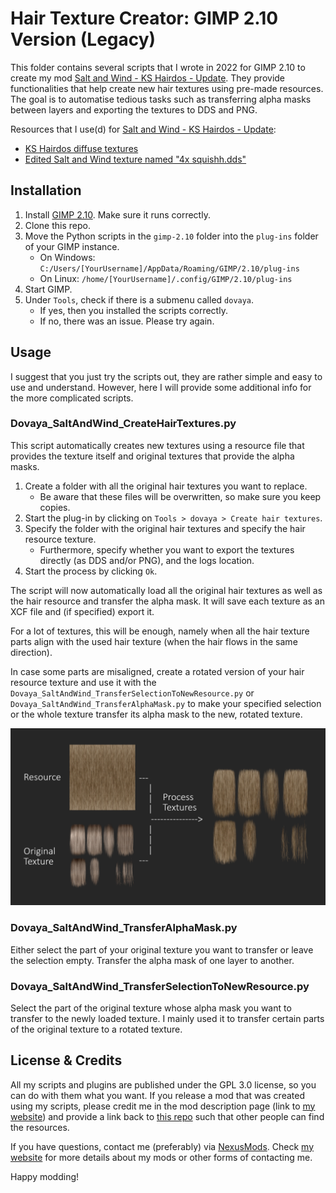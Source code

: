 # Hair Texture Creator: GIMP 2.10 Version (Legacy)

This folder contains several scripts that I wrote in 2022 for GIMP 2.10 to create my mod [Salt and Wind - KS Hairdos - Update](https://www.nexusmods.com/skyrimspecialedition/mods/64707). They provide functionalities that help create new hair textures using pre-made resources. The goal is to automatise tedious tasks such as transferring alpha masks between layers and exporting the textures to DDS and PNG.

Resources that I use(d) for [Salt and Wind - KS Hairdos - Update](https://www.nexusmods.com/skyrimspecialedition/mods/64707):

- [KS Hairdos diffuse textures](https://www.nexusmods.com/skyrimspecialedition/mods/6817)
- [Edited Salt and Wind texture named "4x squishh.dds"](https://www.nexusmods.com/skyrimspecialedition/mods/45147?tab=files)

## Installation

1. Install [GIMP 2.10](https://www.gimp.org/). Make sure it runs correctly.
2. Clone this repo.
3. Move the Python scripts in the `gimp-2.10` folder into the `plug-ins` folder of your GIMP instance.
   - On Windows: `C:/Users/[YourUsername]/AppData/Roaming/GIMP/2.10/plug-ins`
   - On Linux: `/home/[YourUsername]/.config/GIMP/2.10/plug-ins`
4. Start GIMP.
5. Under `Tools`, check if there is a submenu called `dovaya`.
   - If yes, then you installed the scripts correctly.
   - If no, there was an issue. Please try again.

## Usage

I suggest that you just try the scripts out, they are rather simple and easy to use and understand. However, here I will provide some additional info for the more complicated scripts.

### Dovaya_SaltAndWind_CreateHairTextures.py

This script automatically creates new textures using a resource file that provides the texture itself and original textures that provide the alpha masks.

1. Create a folder with all the original hair textures you want to replace.
   - Be aware that these files will be overwritten, so make sure you keep copies.
2. Start the plug-in by clicking on `Tools > dovaya > Create hair textures`.
3. Specify the folder with the original hair textures and specify the hair resource texture.
   - Furthermore, specify whether you want to export the textures directly (as DDS and/or PNG), and the logs location.
4. Start the process by clicking `Ok`.

The script will now automatically load all the original hair textures as well as the hair resource and transfer the alpha mask. It will save each texture as an XCF file and (if specified) export it.

For a lot of textures, this will be enough, namely when all the hair texture parts align with the used hair texture (when the hair flows in the same direction).

In case some parts are misaligned, create a rotated version of your hair resource texture and use it with the `Dovaya_SaltAndWind_TransferSelectionToNewResource.py` or `Dovaya_SaltAndWind_TransferAlphaMask.py` to make your specified selection or the whole texture transfer its alpha mask to the new, rotated texture.

![Feature](../assets/explanation-feature.png)

### Dovaya_SaltAndWind_TransferAlphaMask.py

Either select the part of your original texture you want to transfer or leave the selection empty. Transfer the alpha mask of one layer to another.

### Dovaya_SaltAndWind_TransferSelectionToNewResource.py

Select the part of the original texture whose alpha mask you want to transfer to the newly loaded texture. I mainly used it to transfer certain parts of the original texture to a rotated texture.

## License & Credits

All my scripts and plugins are published under the GPL 3.0 license, so you can do with them what you want. If you release a mod that was created using my scripts, please credit me in the mod description page (link to [my website](https://dovaya.github.io)) and provide a link back to [this repo](https://github.com/dovaya/hair-texture-creator) such that other people can find the resources.

If you have questions, contact me (preferably) via [NexusMods](https://next.nexusmods.com/profile/dovaya). Check [my website](https://dovaya.github.io) for more details about my mods or other forms of contacting me.

Happy modding!
